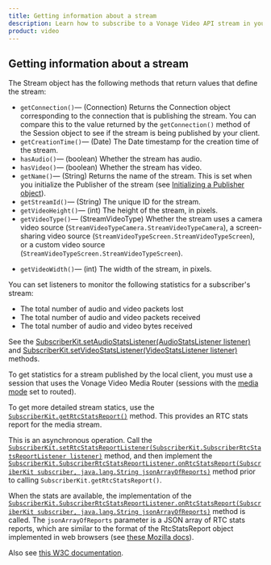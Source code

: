 ```yaml
---
title: Getting information about a stream
description: Learn how to subscribe to a Vonage Video API stream in your Android application. Once you have connected to a session, you can subscribe to a stream to view video, audio, and signalling data.
product: video
---
```


## Getting information about a stream

The Stream object has the following methods that return values that define the stream:

* `getConnection()`— (Connection) Returns the Connection object corresponding to the connection that is publishing the stream. You can compare this to the value returned by the `getConnection()` method of the Session object to see if the stream is being published by your client.
* `getCreationTime()`— (Date) The Date timestamp for the creation time of the stream.
* `hasAudio()`— (boolean) Whether the stream has audio.
* `hasVideo()`— (boolean) Whether the stream has video.
* `getName()`— (String) Returns the name of the stream. This is set when you initialize the Publisher of the stream (see [Initializing a Publisher object](/video/tutorials/publish-streams/video/publish-streams/android/2-initialize-publisher-object/android)).
* `getStreamId()`— (String) The unique ID for the stream.
* `getVideoHeight()`— (int) The height of the stream, in pixels.
* `getVideoType()`— (StreamVideoType) Whether the stream uses a camera video source (`StreamVideoTypeCamera.StreamVideoTypeCamera`), a screen-sharing video source (`StreamVideoTypeScreen.StreamVideoTypeScreen`), or a custom video source (`StreamVideoTypeScreen.StreamVideoTypeScreen`). 

<!-- OPT-TODO: See [Screen sharing](/developer/guides/screen-sharing/android/). -->

* `getVideoWidth()`— (int) The width of the stream, in pixels.

You can set listeners to monitor the following statistics for a subscriber's stream:

* The total number of audio and video packets lost
* The total number of audio and video packets received
* The total number of audio and video bytes received

See the [SubscriberKit.setAudioStatsListener(AudioStatsListener listener)](/sdk/stitch/video-android-reference/com/opentok/android/SubscriberKit.html#setAudioStatsListener(com.opentok.android.SubscriberKit.AudioStatsListener)) and [SubscriberKit.setVideoStatsListener(VideoStatsListener listener)](/sdk/stitch/video-android-reference/com/opentok/android/SubscriberKit.html#setVideoStatsListener(com.opentok.android.SubscriberKit.VideoStatsListener)) methods.

To get statistics for a stream published by the local client, you must use a session that uses the Vonage Video Media Router (sessions with the [media mode](/developer/guides/create-session/#media-mode) set to routed).

To get more detailed stream statics, use the [`SubscriberKit.getRtcStatsReport()`](/sdk/stitch/video-android-reference/com/opentok/android/SubscriberKit.html#getRtcStatsReport--) method. This provides an RTC stats report for the media stream.

This is an asynchronous operation. Call the [`SubscriberKit.setRtcStatsReportListener(SubscriberKit.SubscriberRtcStatsReportListener listener)`](/sdk/stitch/video-android-reference/com/opentok/android/SubscriberKit.html#setRtcStatsReportListener-com.opentok.android.SubscriberKit.SubscriberRtcStatsReportListener-) method, and then implement the [`SubscriberKit.SubscriberRtcStatsReportListener.onRtcStatsReport(SubscriberKit subscriber, java.lang.String jsonArrayOfReports)`](/sdk/stitch/video-android-reference/com/opentok/android/SubscriberKit.SubscriberRtcStatsReportListener.html#onRtcStatsReport-com.opentok.android.SubscriberKit-java.lang.String-) method prior to calling `SubscriberKit.getRtcStatsReport()`.

When the stats are available, the implementation of the [`SubscriberKit.SubscriberRtcStatsReportListener.onRtcStatsReport(SubscriberKit subscriber, java.lang.String jsonArrayOfReports)`](/sdk/stitch/video-android-reference/com/opentok/android/SubscriberKit.SubscriberRtcStatsReportListener.html#onRtcStatsReport-com.opentok.android.SubscriberKit-java.lang.String-) method is called. The `jsonArrayOfReports` parameter is a JSON array of RTC stats reports, which are similar to the format of the RtcStatsReport object implemented in web browsers (see [these Mozilla docs](https://developer.mozilla.org/en-US/docs/Web/API/RTCStatsReport)).

Also see [this W3C documentation](https://w3c.github.io/webrtc-stats/#summary).
